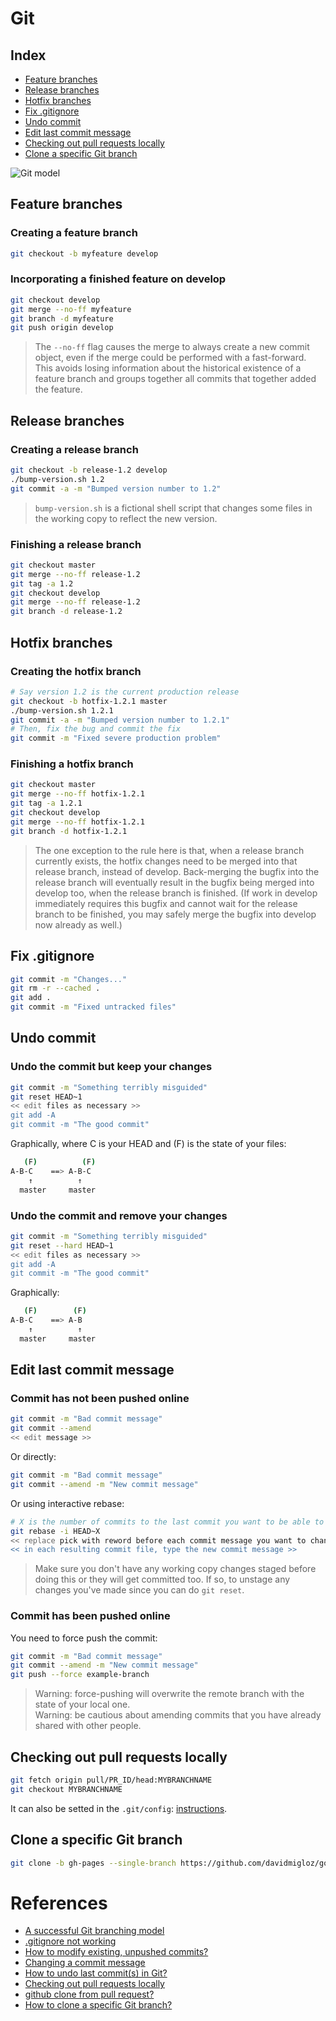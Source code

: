 # Git

## Index

- [Feature branches](#feature-branches)
- [Release branches](#release-branches)
- [Hotfix branches](#hotfix-branches)
- [Fix .gitignore](#fix-gitignore)
- [Undo commit](#undo-commit)
- [Edit last commit message](#edit-last-commit-message)
- [Checking out pull requests locally](#checking-out-pull-requests-locally)
- [Clone a specific Git branch](#clone-a-specific-git-branch)

![Git model](http://nvie.com/img/git-model@2x.png)

## Feature branches

### Creating a feature branch

```bash
git checkout -b myfeature develop
```

### Incorporating a finished feature on develop

```bash
git checkout develop
git merge --no-ff myfeature
git branch -d myfeature
git push origin develop
```

> The `--no-ff` flag causes the merge to always create a new commit object, even if the merge could be performed with a fast-forward. 
> This avoids losing information about the historical existence of a feature branch and groups together all commits that together added the feature. 

## Release branches

### Creating a release branch

```bash
git checkout -b release-1.2 develop
./bump-version.sh 1.2
git commit -a -m "Bumped version number to 1.2"
```

> `bump-version.sh` is a fictional shell script that changes some files in the working copy to reflect the new version. 

### Finishing a release branch

```bash
git checkout master
git merge --no-ff release-1.2
git tag -a 1.2
git checkout develop
git merge --no-ff release-1.2
git branch -d release-1.2
```

## Hotfix branches

### Creating the hotfix branch

```bash
# Say version 1.2 is the current production release
git checkout -b hotfix-1.2.1 master
./bump-version.sh 1.2.1
git commit -a -m "Bumped version number to 1.2.1"
# Then, fix the bug and commit the fix
git commit -m "Fixed severe production problem"
```

### Finishing a hotfix branch

```bash
git checkout master
git merge --no-ff hotfix-1.2.1
git tag -a 1.2.1
git checkout develop
git merge --no-ff hotfix-1.2.1
git branch -d hotfix-1.2.1
```

> The one exception to the rule here is that, when a release branch currently exists, the hotfix changes need to be merged into that release branch, instead of develop. 
> Back-merging the bugfix into the release branch will eventually result in the bugfix being merged into develop too, when the release branch is finished. 
> (If work in develop immediately requires this bugfix and cannot wait for the release branch to be finished, you may safely merge the bugfix into develop now already as well.)

## Fix .gitignore

```bash
git commit -m "Changes..."
git rm -r --cached .
git add .
git commit -m "Fixed untracked files"
```

## Undo commit

### Undo the commit but keep your changes

```bash
git commit -m "Something terribly misguided" 
git reset HEAD~1
<< edit files as necessary >>
git add -A
git commit -m "The good commit" 
```

Graphically, where C is your HEAD and (F) is the state of your files:

```bash
   (F)          (F)
A-B-C    ==> A-B-C
    ↑          ↑
  master     master
```

### Undo the commit and remove your changes

```bash
git commit -m "Something terribly misguided" 
git reset --hard HEAD~1
<< edit files as necessary >>
git add -A
git commit -m "The good commit" 
```

Graphically:

```bash
   (F)        (F)
A-B-C    ==> A-B
    ↑          ↑
  master     master
```

## Edit last commit message

### Commit has not been pushed online

```bash
git commit -m "Bad commit message"
git commit --amend
<< edit message >>
```

Or directly:

```bash
git commit -m "Bad commit message"
git commit --amend -m "New commit message"
```

Or using interactive rebase:

```bash
# X is the number of commits to the last commit you want to be able to edit
git rebase -i HEAD~X
<< replace pick with reword before each commit message you want to change >>
<< in each resulting commit file, type the new commit message >>
```

> Make sure you don't have any working copy changes staged before doing this or they will get committed too. 
> If so, to unstage any changes you've made since you can do `git reset`.

### Commit has been pushed online

You need to force push the commit:

```bash
git commit -m "Bad commit message"
git commit --amend -m "New commit message"
git push --force example-branch
```

> Warning: force-pushing will overwrite the remote branch with the state of your local one.  
> Warning: be cautious about amending commits that you have already shared with other people.

## Checking out pull requests locally

```bash
git fetch origin pull/PR_ID/head:MYBRANCHNAME
git checkout MYBRANCHNAME
```

It can also be setted in the `.git/config`: [instructions](https://gist.github.com/kennethreitz/3709868).

## Clone a specific Git branch

```bash
git clone -b gh-pages --single-branch https://github.com/davidmigloz/go-bees.git gobees-web
```

# References
- [A successful Git branching model](http://nvie.com/posts/a-successful-git-branching-model/)
- [.gitignore not working](http://stackoverflow.com/questions/11451535/gitignore-not-working)
- [How to modify existing, unpushed commits?](http://stackoverflow.com/questions/179123/how-to-modify-existing-unpushed-commits)
- [Changing a commit message](https://help.github.com/articles/changing-a-commit-message/)
- [How to undo last commit(s) in Git?](http://stackoverflow.com/questions/927358/how-to-undo-last-commits-in-git)
- [Checking out pull requests locally](https://help.github.com/articles/checking-out-pull-requests-locally/)
- [github clone from pull request?](http://stackoverflow.com/questions/14947789/github-clone-from-pull-request)
- [How to clone a specific Git branch?](http://stackoverflow.com/questions/1911109/how-to-clone-a-specific-git-branch)

